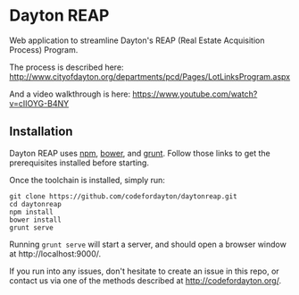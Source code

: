 Dayton REAP
==========

Web application to streamline Dayton's REAP (Real Estate Acquisition Process) Program.

The process is described here: http://www.cityofdayton.org/departments/pcd/Pages/LotLinksProgram.aspx

And a video walkthrough is here: https://www.youtube.com/watch?v=cIIOYG-B4NY

## Installation

Dayton REAP uses [npm](http://howtonode.org/introduction-to-npm), [bower](http://bower.io/#install-bower), and [grunt](http://gruntjs.com/getting-started). Follow those links to get the prerequisites installed before starting.

Once the toolchain is installed, simply run:
```
git clone https://github.com/codefordayton/daytonreap.git
cd daytonreap
npm install
bower install
grunt serve
```

Running `grunt serve` will start a server, and should open a browser window at http://localhost:9000/. 

If you run into any issues, don't hesitate to create an issue in this repo, or contact us via one of the methods described at http://codefordayton.org/.

